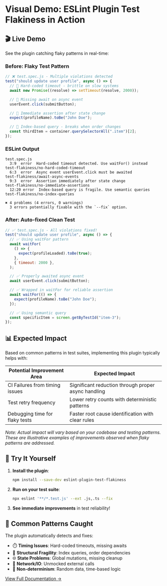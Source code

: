 # Visual Demo: ESLint Plugin Test Flakiness in Action

## 🎬 Live Demo

See the plugin catching flaky patterns in real-time:

### Before: Flaky Test Pattern

```javascript
// ❌ test.spec.js - Multiple violations detected
test("should update user profile", async () => {
  // 🔴 Hard-coded timeout - brittle on slow systems
  await new Promise((resolve) => setTimeout(resolve, 2000));

  // 🔴 Missing await on async event
  userEvent.click(submitButton);

  // 🔴 Immediate assertion after state change
  expect(profileName).toBe("John Doe");

  // 🔴 Index-based query - breaks when order changes
  const thirdItem = container.querySelectorAll(".item")[2];
});
```

### ESLint Output

```
test.spec.js
  3:9  error  Hard-coded timeout detected. Use waitFor() instead    test-flakiness/no-hard-coded-timeout
  6:3  error  Async event userEvent.click must be awaited           test-flakiness/await-async-events
  9:3  error  Assertion immediately after state change              test-flakiness/no-immediate-assertions
  12:20 error  Index-based query is fragile. Use semantic queries    test-flakiness/no-index-queries

✖ 4 problems (4 errors, 0 warnings)
  3 errors potentially fixable with the `--fix` option.
```

### After: Auto-fixed Clean Test

```javascript
// ✅ test.spec.js - All violations fixed!
test("should update user profile", async () => {
  // ✅ Using waitFor pattern
  await waitFor(
    () => {
      expect(profileLoaded).toBe(true);
    },
    { timeout: 2000 },
  );

  // ✅ Properly awaited async event
  await userEvent.click(submitButton);

  // ✅ Wrapped in waitFor for reliable assertion
  await waitFor(() => {
    expect(profileName).toBe("John Doe");
  });

  // ✅ Using semantic query
  const specificItem = screen.getByTestId("item-3");
});
```

## 📊 Expected Impact

Based on common patterns in test suites, implementing this plugin typically helps with:

| Potential Improvement Area     | Expected Impact                                     |
| ------------------------------ | --------------------------------------------------- |
| CI Failures from timing issues | Significant reduction through proper async handling |
| Test retry frequency           | Lower retry counts with deterministic patterns      |
| Debugging time for flaky tests | Faster root cause identification with clear rules   |

_Note: Actual impact will vary based on your codebase and testing patterns. These are illustrative examples of improvements observed when flaky patterns are addressed._

## 🚀 Try It Yourself

1. **Install the plugin**:

   ```bash
   npm install --save-dev eslint-plugin-test-flakiness
   ```

2. **Run on your test suite**:

   ```bash
   npx eslint '**/*.test.js' --ext .js,.ts --fix
   ```

3. **See immediate improvements** in test reliability!

## 🎯 Common Patterns Caught

The plugin automatically detects and fixes:

- ⏱️ **Timing Issues**: Hard-coded timeouts, missing awaits
- 📍 **Structural Fragility**: Index queries, order dependencies
- 🌐 **State Problems**: Global mutations, missing cleanup
- 🔧 **Network/IO**: Unmocked external calls
- 🎲 **Non-determinism**: Random data, time-based logic

[View Full Documentation →](../README.md)
